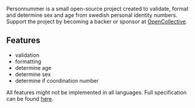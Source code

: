 Personnummer is a small open-source project created to validate, format and determine sex and age from swedish personal identity numbers. Support the project by becoming a backer or sponsor at [OpenCollective](https://opencollective.com/sweidproject).

## Features

* validation
* formatting
* determine age
* determine sex
* determine if coordination number

All features might not be implemented in all languages. Full specification can be found [here](https://github.com/personnummer/meta/blob/master/README.md#package-specification-v3).
